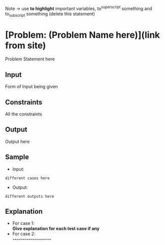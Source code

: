 Note -> use **to highlight** important variables, to<sup>superscript</sup> something and to<sub>subscript</sub> something (delete this statement)
# [Problem: (Problem Name here)](link from site)

Problem Statement here 

## Input

Form of Input being given 

## Constraints

All the constraints

## Output

Output here

## Sample

- Input:
```
different cases here
```

- Output:
```
different outputs here
```

## Explanation

- For case 1:<br> **Give explanation for each test case if any**
- For case 2:<br> **-------------------**
